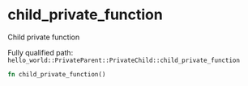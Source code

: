 # child_private_function

Child private function


Fully qualified path: `hello_world::PrivateParent::PrivateChild::child_private_function`

```rust
fn child_private_function()
```


